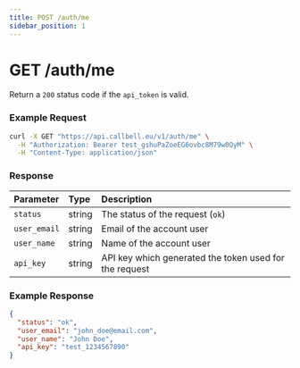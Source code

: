 ```yaml
---
title: POST /auth/me
sidebar_position: 1
---
```


# GET /auth/me

Return a `200` status code if the `api_token` is valid.

### Example Request

```bash title=request.sh
curl -X GET "https://api.callbell.eu/v1/auth/me" \
  -H "Authorization: Bearer test_gshuPaZoeEG6ovbc8M79w0QyM" \
  -H "Content-Type: application/json"
```

### Response

| Parameter    | Type   | Description                                            |
| :----------- | :----- | :----------------------------------------------------- |
| `status`     | string | The status of the request (`ok`)                       |
| `user_email` | string | Email of the account user                              |
| `user_name`  | string | Name of the account user                               |
| `api_key`    | string | API key which generated the token used for the request |

### Example Response

```json title=response.json
{
  "status": "ok",
  "user_email": "john_doe@email.com",
  "user_name": "John Doe",
  "api_key": "test_1234567890"
}
```
